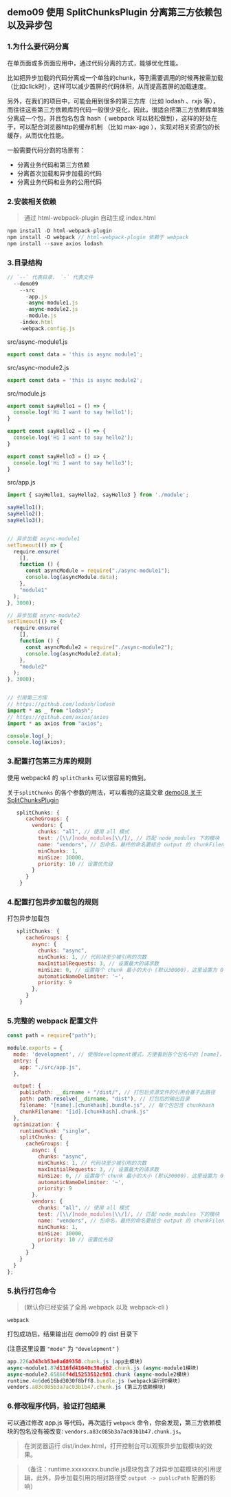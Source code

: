 ## demo09 使用 SplitChunksPlugin 分离第三方依赖包以及异步包

### 1.为什么要代码分离
在单页面或多页面应用中，通过代码分离的方式，能够优化性能。

比如把异步加载的代码分离成一个单独的chunk，等到需要调用的时候再按需加载（比如click时），这样可以减少首屏的代码体积，从而提高首屏的加载速度。

另外，在我们的项目中，可能会用到很多的第三方库（比如 lodash 、rxjs 等），而往往这些第三方依赖库的代码一般很少变化，因此，很适合把第三方依赖库单独分离成一个包，并且包名包含 hash（ webpack 可以轻松做到），这样的好处在于，可以配合浏览器http的缓存机制
（比如 max-age ），实现对相关资源包的长缓存，从而优化性能。

一般需要代码分割的场景有：
- 分离业务代码和第三方依赖
- 分离首次加载和异步加载的代码
- 分离业务代码和业务的公用代码

### 2.安装相关依赖

> 通过 html-webpack-plugin 自动生成 index.html

```javascript
npm install -D html-webpack-plugin
npm install -D webpack // html-webpack-plugin 依赖于 webpack
npm install --save axios lodash
```

### 3.目录结构

```javascript
// `--` 代表目录， `-` 代表文件
  --demo09
    --src
      -app.js
      -async-module1.js
      -async-module2.js
      -module.js
    -index.html
    -webpack.config.js
```

src/async-module1.js
```javascript
export const data = 'this is async module1';
```

src/async-module2.js
```javascript
export const data = 'this is async module2';
```

src/module.js
```javascript
export const sayHello1 = () => {
  console.log('Hi I want to say hello1');
}

export const sayHello2 = () => {
  console.log('Hi I want to say hello2');
}

export const sayHello3 = () => {
  console.log('Hi I want to say hello3');
}
```

src/app.js
```javascript
import { sayHello1, sayHello2, sayHello3 } from './module';

sayHello1();
sayHello2();
sayHello3();


// 异步加载 async-module1
setTimeout(() => {
  require.ensure(
    [],
    function () {
      const asyncModule = require("./async-module1");
      console.log(asyncModule.data);
    },
    "module1"
  );
}, 3000);

// 异步加载 async-module2
setTimeout(() => {
  require.ensure(
    [],
    function () {
      const asyncModule2 = require("./async-module2");
      console.log(asyncModule2.data);
    },
    "module2"
  );
}, 3000);


// 引用第三方库
// https://github.com/lodash/lodash
import * as _ from "lodash";
// https://github.com/axios/axios
import * as axios from "axios";

console.log(_);
console.log(axios);
```



### 3.配置打包第三方库的规则

使用 webpack4 的 `splitChunks` 可以很容易的做到。

关于`splitChunks` 的各个参数的用法，可以看我的这篇文章 [demo08 关于SplitChunksPlugin]()

```javascript
   splitChunks: {
      cacheGroups: {
        vendors: {
          chunks: "all", // 使用 all 模式
          test: /[\\/]node_modules[\\/]/, // 匹配 node_modules 下的模块
          name: "vendors", // 包命名，最终的命名要结合 output 的 chunkFilename
          minChunks: 1,
          minSize: 30000,
          priority: 10 // 设置优先级
        }
      }
    }
```

### 4.配置打包异步加载包的规则

打包异步加载包
```javascript
   splitChunks: {
      cacheGroups: {
        async: {
          chunks: "async",
          minChunks: 1, // 代码块至少被引用的次数
          maxInitialRequests: 3, // 设置最大的请求数
          minSize: 0, // 设置每个 chunk 最小的大小 (默认30000)，这里设置为 0，以方便测试
          automaticNameDelimiter: '~',
          priority: 9
        },
      }
    }
```
### 5.完整的 webpack 配置文件

```javascript
const path = require("path");

module.exports = {
  mode: 'development', // 使用development模式，方便看到各个包名中的 [name]，以区分各个包，在production模式下，[name]会被转化为0 1 2...
  entry: {
    app: "./src/app.js",
  },

  output: {
    publicPath: __dirname + "/dist/", // 打包后资源文件的引用会基于此路径
    path: path.resolve(__dirname, "dist"), // 打包后的输出目录
    filename: "[name].[chunkhash].bundle.js", // 每个包包含 chunkhash
    chunkFilename: "[id].[chunkhash].chunk.js"
  },
  optimization: {
    runtimeChunk: "single",
    splitChunks: {
      cacheGroups: {
        async: {
          chunks: "async",
          minChunks: 1, // 代码块至少被引用的次数
          maxInitialRequests: 3, // 设置最大的请求数
          minSize: 0, // 设置每个 chunk 最小的大小 (默认30000)，这里设置为 0，以方便测试
          automaticNameDelimiter: '~',
          priority: 9
        },
        vendors: {
          chunks: "all", // 使用 all 模式
          test: /[\\/]node_modules[\\/]/, // 匹配 node_modules 下的模块
          name: "vendors", // 包命名，最终的命名要结合 output 的 chunkFilename
          minChunks: 1,
          minSize: 30000,
          priority: 10 // 设置优先级
        }
      }
    }
  }
};

```

### 5.执行打包命令

>(默认你已经安装了全局 webpack 以及 webpack-cli )

```javacript
webpack
```
打包成功后，结果输出在 demo09 的 dist 目录下

(注意这里设置 `"mode"` 为 `"development"` )

```javascript
app.226a343cb53e0a689358.chunk.js (app主模块)
async~module1.87d116fd41640c30a6b2.chunk.js (async-module1模块)
async~module2.65866f4d15253512c981.chunk (async-module2模块)
runtime.4e6de616bd3030f8bff8.bundle.js (webpack运行时模块)
vendors.a83c085b3a7ac03b1b47.chunk.js (第三方依赖模块)

```

### 6.修改程序代码，验证打包结果
可以通过修改 app.js 等代码，再次运行 `webpack` 命令，你会发现，第三方依赖模块的包名没有被改变: `vendors.a83c085b3a7ac03b1b47.chunk.js`。

> 在浏览器运行 dist/index.html，打开控制台可以观察异步加载模块的效果。

>（备注：runtime.xxxxxxxx.bundle.js模块包含了对异步加载模块的引用逻辑，此外，异步加载引用的相对路径受 `output -> publicPath` 配置的影响）
